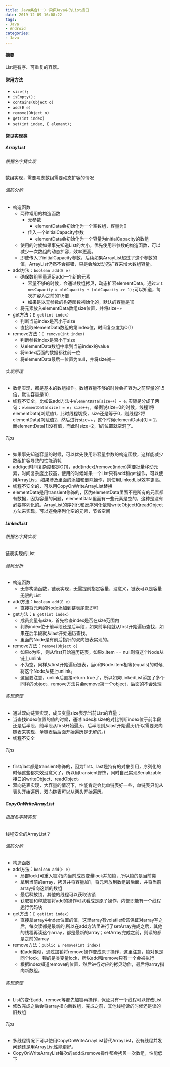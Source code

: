 ```yaml
---
title: Java集合(一) 详解Java中的List接口
date: 2019-12-09 16:08:22
tags:
- Java
- Android
categories:
- Java
---
```

#### 摘要
List是有序、可重复的容器。

#### 常用方法
- `size();`
- `isEmpty();`
- `contains(Object o)`
- `add(E e)`
- `remove(Object o)`
- `get(int index)`
- `set(int index, E element);`

#### 常见实现类
##### ArrayList
###### 根据名字猜实现
数组实现，需要考虑数组需要动态扩容的情况
###### 源码分析
- 构造函数
    - 两种常用的构造函数
        - 无参数
            - elementData会初始化为一个空数组，容量为0
        - 传入一个initialCapacity参数
            - elementData会初始化为一个容量为initialCapacity的数组
    - 使用的时候如果事先知道List的大小，优先使用带参数的构造函数，可以减少一次数组的动态扩容，效率更高。
    - 即使传入了initialCapacity参数，后续如果ArrayList超过了这个参数的值，ArrayList仍然不会报错，只是会触发动态扩容来增大数组容量。
- add方法：`boolean add(E e)`
    - 确保数组容量满足add一个新的元素
        - 容量不够的时候，会通过数组拷贝，动态扩容elementData，通过`int newCapacity = oldCapacity + (oldCapacity >> 1);`可以知道，每次扩容为之前的1.5倍
        - 如果是以无参数的构造函数初始化的，默认的容量是10
    - 将元素放入elementData数组size位置，并将size++
- get方法：`E get(int index)`
    - 判断当前index是否小于size
    - 直接取elementData数组的第index位，时间复杂度为O(1)
- remove方法：`E remove(int index)`
    - 判断参数index是否小于size
    - 从elementData数组中拿到当前index的value
    - 将index后面的数据都往前一位
    - 将elementData最后一位置为null，并将size减一

###### 实现原理
- 数组实现，都是基本的数组操作。数组容量不够的时候会扩容为之前容量的1.5倍，默认容量是10.
- 线程不安全，比如说add方法中`elementData[size++] = e;`实际是分成了两句：`elementData[size] = e; size++;`，举例说size=0的时候，线程1将elementData[0]赋值1，此时线程切换，size还是等于0，则线程2将elementData[0]赋值2，然后进行size++，这个时候elementData[0] = 2，而elementData[1]没有值，而此时size=2，1的位置就空洞了。

###### Tips
- 如果事先知道容量的时候，可以优先使用带容量参数的构造函数，这样能减少数组扩容导致的性能消耗
- add/get时间复杂度都是O(1)，add(index)/remove(index)需要批量移动元素，时间复杂度比较高，使用的时候如果一个List只有add和get操作，可以使用ArrayList，如果涉及里面的添加和删除操作，则使用LinkedList效率更高。
- 线程不安全的，可以用CopyOnWriteArrayList替换
- elementData是用transient修饰的，因为elementData里面不是所有的元素都有数据，因为容量的问题，elementData里面有一些元素是空的，这种是没有必要序列化的。ArrayList的序列化和反序列化依赖writeObject和readObject方法来实现。可以避免序列化空的元素，节省空间

##### LinkedList
###### 根据名字猜实现
链表实现的List

###### 源码分析
- 构造函数
    - 无参构造函数，链表实现，无需提前指定容量，没意义，链表可以是容量无限的List
- add方法：`boolean add(E e)`
    - 直接将元素的Node添加到链表尾部即可
- get方法：`E get(int index)`
    - 成员变量有size，首先检查index是否在size范围内
    - 判断index位于前半段还是后半段，如果前半段就从first开始遍历查找，如果在后半段就从last开始遍历查找。
    - 里面的Node是有前后指针的双向链表实现的。
- remove方法：`remove(Object o)`
    - 如果o为空，则从first开始遍历链表，如果x.item == null则将这个Node从链上unlink
    - 不为空，同样从first开始遍历链表，当o和Node.item相等(equals)的时候,将这个Node从链上unlink。
    - 这里要注意，unlink后直接return true了，所以如果LinkedList添加了多个同样的object，remove方法只会remove第一个object，后面的不会处理

###### 实现原理
- 通过双向链表实现，成员变量size表示当前List的容量；
- 当查找index位置的值的时候，通过index和size的对比判断index位于前半段还是后半段，前半段从first开始遍历，后半段则从last开始遍历(所以需要双向链表来实现，单链表后后面开始遍历是无解的。)
- 线程不安全

###### Tips
- first/last都是transient修饰的，因为first、last是持有的对象引用，序列化的时候这些都失效没意义了，所以用transient修饰，同时自己实现Serializable接口的writeObject、readObject。
- 双向链表实现，大容量的情况下，性能肯定会比单链表好一些，单链表只能从表头开始遍历，双向链表可以从两头开始遍历。

##### CopyOnWriteArrayList
###### 根据名字猜实现
线程安全的ArrayList？

###### 源码分析
- 构造函数
- add方法：`boolean add(E e)`
    - 局部lock(可重入锁)指向当前成员变量lock并加锁，所以锁的是当前类
    - 拿到当前的array，拷贝并将容量加1，将元素放到数组最后面，并将当前array指向这新的数组
    - 最后释放锁，其他的线程可以获取该锁
    - 获取锁和释放锁将add的操作可以看成是原子操作，内部职能有一个线程运行代码块
- get方法：`E get(int index) `
    - 直接拿array中index位置的值，这里array有volatile修饰保证对array写之后，每次读都是最新的,所以在add方法里进行了setArray完成之后，其他的线程再读这个array，都是最新的array；setArray完成之前，则读的都是之前的array
- remove方法：`public E remove(int index)`
    - 和add类似，通过加锁将remove操作变成原子操作，这里注意，锁对象是同个lock，锁的是类变量lock，所以add和remove只有一个会被执行
    - 根据index知道remove的位置，然后进行对应的拷贝动作，最后将array指向新数组。

###### 实现原理
- List的变化add、remove等都先加锁再操作，保证只有一个线程可以修改List
- 修改完成之后会将array指向新数组，完成之前，其他线程读的时候还是读的旧数组

###### Tips
- 多线程情况下可以使用CopyOnWriteArrayList替代ArrayList，没有线程并发问题还是用ArrayList性能更好。
- CopyOnWriteArrayList每次的add或remove操作都会拷贝一次数组，性能低下